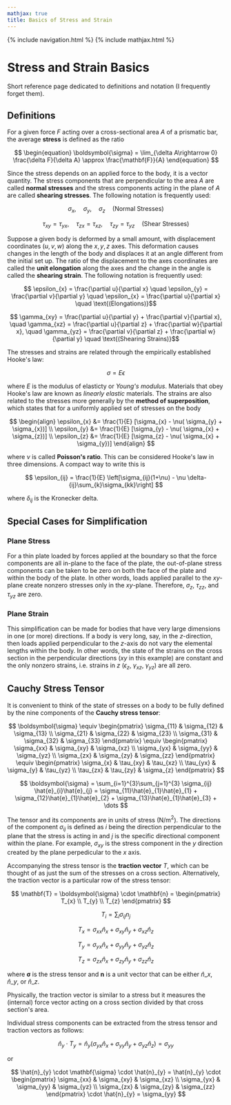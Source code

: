 ```yaml
---
mathjax: true
title: Basics of Stress and Strain
---
```

{% include navigation.html %}
{% include mathjax.html %}

# Stress and Strain Basics

Short reference page dedicated to definitions and notation (I frequently forget them).

## Definitions

For a given force $F$ acting over a cross-sectional area $A$ of a prismatic bar, the average **stress** is defined as the ratio

$$ \begin{equation} \boldsymbol{\sigma} = \lim_{\delta A\rightarrow 0} \frac{\delta F}{\delta A} \approx \frac{\mathbf{F}}{A} \end{equation} $$

Since the stress depends on an applied force to the body, it is a vector quantity. The stress components that are perpendicular to the area $A$ are called **normal stresses** and the stress components acting in the plane of $A$ are called **shearing stresses**. The following notation is frequently used:

$$ \sigma_{x}, \quad \sigma_{y}, \quad \sigma_{z} \quad \text{(Normal Stresses)} $$

$$ \tau_{xy} = \tau_{yx}, \quad  \tau_{zx}=\tau_{xz}, \quad \tau_{zy}=\tau_{yz} \quad \text{(Shear Stresses)} $$

Suppose a given body is deformed by a small amount, with displacement coordinates $(u, v, w)$ along the $x, y, z$ axes. This deformation causes changes in the length of the body and displaces it at an angle different from the initial set up. The ratio of the displacement to the axes coordinates are called the **unit elongation** along the axes and the change in the angle is called the **shearing strain**. The following notation is frequently used:

$$ \epsilon_{x} = \frac{\partial u}{\partial x} \quad \epsilon_{y} = \frac{\partial v}{\partial y} \quad \epsilon_{x} = \frac{\partial u}{\partial x} \quad \text{(Elongations)}$$

$$ \gamma_{xy} = \frac{\partial u}{\partial y} + \frac{\partial v}{\partial x}, \quad \gamma_{xz} = \frac{\partial u}{\partial z} + \frac{\partial w}{\partial x}, \quad \gamma_{yz} = \frac{\partial v}{\partial z} + \frac{\partial w}{\partial y} \quad \text{(Shearing Strains)}$$

The stresses and strains are related through the empirically established Hooke's law:

$$ \begin{equation} \sigma = E\epsilon \end{equation} $$

where $E$ is the modulus of elasticty or *Young's modulus*. Materials that obey Hooke's law are known as *linearly elastic* materials. The strains are also related to the stresses more generally by the **method of superposition**, which states that for a uniformly applied set of stresses on the body

$$ \begin{align} \epsilon_{x} &= \frac{1}{E} [\sigma_{x} - \nu( \sigma_{y} + \sigma_{x})] \\ \epsilon_{y} &= \frac{1}{E} [\sigma_{y} - \nu( \sigma_{x} + \sigma_{z})] \\ \epsilon_{z} &= \frac{1}{E} [\sigma_{z} - \nu( \sigma_{x} + \sigma_{y})] \end{align} $$

where $\nu$ is called **Poisson's ratio**. This can be considered Hooke's law in three dimensions. A compact way to write this is 

$$ \epsilon_{ij} = \frac{1}{E} \left[\sigma_{ij}(1+\nu) - \nu \delta-{ij}\sum_{k}\sigma_{kk}\right] $$

where $\delta_{ij}$ is the Kronecker delta.

## Special Cases for Simplification

### Plane Stress

For a thin plate loaded by forces applied at the boundary so that the force components are all in-plane to the face of the plate, the out-of-plane stress components can be taken to be zero on both the face of the plate and within the body of the plate. In other words, loads applied parallel to the $xy$-plane create nonzero stresses only in the $xy$-plane. Therefore, $\sigma_z$, $\tau_{zz}$, and $\tau_{yz}$ are zero. 

### Plane Strain

This simplification can be made for bodies that have very large dimensions in one (or more) directions. If a body is very long, say, in the $z$-direction, then loads applied perpendicular to the $z$-axis do not vary the elemental lengths within the body. In other words, the state of the strains on the cross section in the perpendicular directions ($xy$ in this example) are constant and the only nonzero strains, i.e. strains in $z$ ($\epsilon_{z}$, $\gamma_{xz}$, $\gamma_{yz}$) are all zero.

## Cauchy Stress Tensor

It is convenient to think of the state of stresses on a body to be fully defined by the nine components of the **Cauchy stress tensor**:

$$ \boldsymbol{\sigma} \equiv \begin{pmatrix} \sigma_{11} & \sigma_{12} & \sigma_{13} \\ \sigma_{21} & \sigma_{22} & \sigma_{23} \\ \sigma_{31} & \sigma_{32} & \sigma_{33} \end{pmatrix} \equiv \begin{pmatrix} \sigma_{xx} & \sigma_{xy} & \sigma_{xz} \\ \sigma_{yx} & \sigma_{yy} & \sigma_{yz} \\ \sigma_{zx} & \sigma_{zy} & \sigma_{zz} \end{pmatrix} \equiv \begin{pmatrix} \sigma_{x} & \tau_{xy} & \tau_{xz} \\ \tau_{yx} & \sigma_{y} & \tau_{yz} \\ \tau_{zx} & \tau_{zy} & \sigma_{z} \end{pmatrix} $$

$$ \boldsymbol{\sigma} = \sum_{i=1}^{3}\sum_{j=1}^{3} \sigma_{ij} \hat{e}_{i}\hat{e}_{j} = \sigma_{11}\hat{e}_{1}\hat{e}_{1} + \sigma_{12}\hat{e}_{1}\hat{e}_{2} + \sigma_{13}\hat{e}_{1}\hat{e}_{3} + \dots $$

The tensor and its components are in units of stress (N/m$^2$). The directions of the component $\sigma_{ij}$ is defined as $i$ being the direction perpendicular to the plane that the stress is acting in and $j$ is the specific directional component within the plane. For example, $\sigma_{xy}$ is the stress component in the $y$ direction created by the plane perpedicular to the $x$ axis.

Accompanying the stress tensor is the **traction vector** $T$, which can be thought of as just the sum of the stresses on a cross section. Alternatively, the traction vector is a particular row of the stress tensor:

$$ \mathbf{T} = \boldsymbol{\sigma} \cdot \mathbf{n} = \begin{pmatrix} T_{x} \\ T_{y} \\ T_{z} \end{pmatrix} $$

$$ T_{i} = \sum_{i}\sigma_{ij}n_{j} $$

$$ T_{x} = \sigma_{xx}\hat{n}_{x} + \sigma_{xy}\hat{n}_{y} + \sigma_{xz}\hat{n}_{z} $$ 

$$ T_{y} = \sigma_{yx}\hat{n}_{x} + \sigma_{yy}\hat{n}_{y} + \sigma_{yz}\hat{n}_{z} $$ 

$$ T_{z} = \sigma_{zx}\hat{n}_{x} + \sigma_{zy}\hat{n}_{y} + \sigma_{zz}\hat{n}_{z} $$ 

where $\mathbf{\sigma}$ is the stress tensor and $\mathbf{n}$ is a unit vector that can be either $\hat{n}\_{x}$, $\hat{n}\_{y}$, or $\hat{n}\_{z}$.

Physically, the traction vector is similar to a stress but it measures the (internal) force vector acting on a cross section divided by that cross section's area.

Individual stress components can be extracted from the stress tensor and traction vectors as follows:

$$ \hat{n}_{y} \cdot T_{y} = \hat{n}_{y} (\sigma_{yx}\hat{n}_{x} + \sigma_{yy}\hat{n}_{y} + \sigma_{yz}\hat{n}_{z}) = \sigma_{yy} $$

or

$$ \hat{n}_{y} \cdot \mathbf{\sigma} \cdot \hat{n}_{y} = \hat{n}_{y} \cdot \begin{pmatrix} \sigma_{xx} & \sigma_{xy} & \sigma_{xz} \\ \sigma_{yx} & \sigma_{yy} & \sigma_{yz} \\ \sigma_{zx} & \sigma_{zy} & \sigma_{zz} \end{pmatrix} \cdot \hat{n}_{y} = \sigma_{yy} $$


